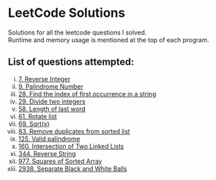 # LeetCode Solutions
Solutions for all the leetcode questions I solved. <br>
Runtime and memory usage is mentioned at the top of each program.<br>

<h2>List of questions attempted:</h2>
<ol type="i">
  <li><a href="https://github.com/Harsh-o4/leetcode-solutions/blob/main/7_reverse_integer.cpp">7. Reverse Integer</a></li>
  <li><a href="https://github.com/Harsh-o4/leetcode-solutions/blob/main/9_palindrome_number.cpp">9. Palindrome Number</a></li>
  <li><a href="https://github.com/Harsh-o4/leetcode-solutions/blob/main/28_index_of%20_first_occurence.cpp">28. Find the index of first occurrence in a string</a></li>
  <li><a href="https://github.com/Harsh-o4/leetcode-solutions/blob/main/29_divide_2_integers.cpp">29. Divide two integers</a></li>
  <li><a href="https://github.com/Harsh-o4/leetcode-solutions/blob/main/58_last_word.cpp">58. Length of last word</a></li>
  <li><a href="https://github.com/Harsh-o4/leetcode-solutions/blob/main/61_rotate_list.cpp">61. Rotate list</a></li>
  <li><a href="https://github.com/Harsh-o4/leetcode-solutions/blob/main/69_sqrt(x).cpp">69. Sqrt(x)</a></li>
  <li><a href="https://github.com/Harsh-o4/leetcode-solutions/blob/main/83_remove_duplicates.cpp">83. Remove duplicates from sorted list</a></li>
  <li><a href="https://github.com/Harsh-o4/leetcode-solutions/blob/main/125_valid_palindrome.cpp">125. Valid palindrome</a></li>
  <li><a href="https://github.com/Harsh-o4/leetcode-solutions/blob/main/160_intersection_of_2_linked_lists.cpp">160. Intersection of Two Linked Lists</a></li>
  <li><a href="https://github.com/Harsh-o4/leetcode-solutions/blob/main/344_reverse_string.cpp">344. Reverse String</a></li>
  <li><a href="https://github.com/Harsh-o4/leetcode-solutions/blob/main/977_squares_of_sorted_array.cpp">977. Squares of Sorted Array</a></li>
  <li><a href="https://github.com/Harsh-o4/leetcode-solutions/blob/main/2938_Seperate_black_and_white_balls.cpp">2938. Separate Black and White Balls</a></li>
  
</ol>
